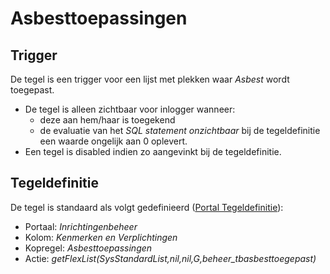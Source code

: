 # Asbesttoepassingen

## Trigger

De tegel is een trigger voor een lijst met plekken waar _Asbest_ wordt toegepast.

- De tegel is alleen zichtbaar voor inlogger wanneer:
  - deze aan hem/haar is toegekend
  - de evaluatie van het _SQL statement onzichtbaar_ bij de tegeldefinitie een waarde ongelijk aan 0 oplevert.
- Een tegel is disabled indien zo aangevinkt bij de tegeldefinitie.

## Tegeldefinitie

De tegel is standaard als volgt gedefinieerd ([Portal Tegeldefinitie](../../../../instellen_inrichten/portaldefinitie/portal_tegel.md)):

- Portaal: _Inrichtingenbeheer_
- Kolom: _Kenmerken en Verplichtingen_
- Kopregel: _Asbesttoepassingen_
- Actie: _getFlexList(SysStandardList,nil,nil,G,beheer_tbasbesttoegepast)_
